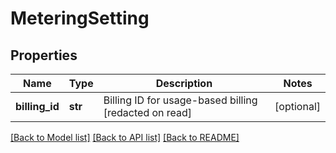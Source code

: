 # MeteringSetting

## Properties
Name | Type | Description | Notes
------------ | ------------- | ------------- | -------------
**billing_id** | **str** | Billing ID for usage-based billing [redacted on read] | [optional] 

[[Back to Model list]](../README.md#documentation-for-models) [[Back to API list]](../README.md#documentation-for-api-endpoints) [[Back to README]](../README.md)


